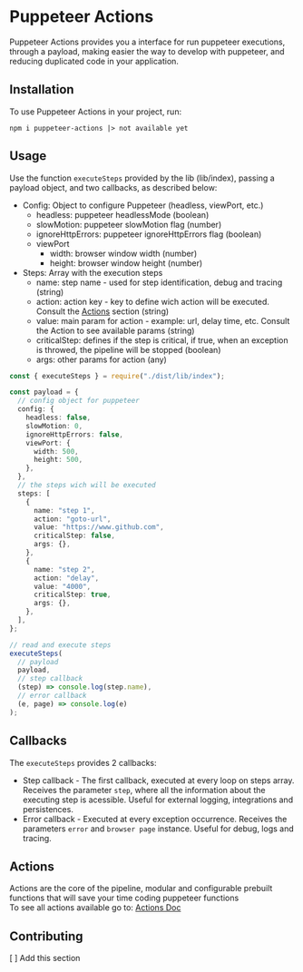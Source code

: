# Puppeteer Actions
Puppeteer Actions provides you a interface for run puppeteer executions, through a payload, making easier the way to develop with puppeteer, and reducing duplicated code in your application.

## Installation
To use Puppeteer Actions in your project, run:
```
npm i puppeteer-actions |> not available yet
```

## Usage
Use the function `executeSteps` provided by the lib (lib/index), passing a payload object, and two callbacks, as described below:

- Config: Object to configure Puppeteer (headless, viewPort, etc.)
  - headless: puppeteer headlessMode (boolean)
  - slowMotion: puppeteer slowMotion flag (number)
  - ignoreHttpErrors: puppeteer ignoreHttpErrors flag (boolean)
  - viewPort
    - width: browser window width (number)
    - height: browser window height (number)
- Steps: Array with the execution steps
  - name: step name - used for step identification, debug and tracing (string)
  - action: action key - key to define wich action will be executed. Consult the [Actions](#actions) section (string)
  - value: main param for action - example: url, delay time, etc. Consult the Action to see available params (string)
  - criticalStep: defines if the step is critical, if true, when an exception is throwed, the pipeline will be stopped (boolean)
  - args: other params for action (any)

```ts
const { executeSteps } = require("./dist/lib/index");

const payload = {
  // config object for puppeteer
  config: {
    headless: false,
    slowMotion: 0,
    ignoreHttpErrors: false,
    viewPort: {
      width: 500,
      height: 500,
    },
  },
  // the steps wich will be executed
  steps: [
    {
      name: "step 1",
      action: "goto-url",
      value: "https://www.github.com",
      criticalStep: false,
      args: {},
    },
    {
      name: "step 2",
      action: "delay",
      value: "4000",
      criticalStep: true,
      args: {},
    },
  ],
};

// read and execute steps
executeSteps(
  // payload
  payload,
  // step callback
  (step) => console.log(step.name),
  // error callback
  (e, page) => console.log(e)
);
```

## Callbacks
The `executeSteps` provides 2 callbacks:

- Step callback - The first callback, executed at every loop on steps array. Receives the parameter `step`, where all the information about the executing step is acessible. Useful for external logging, integrations and persistences.
- Error callback - Executed at every exception occurrence. Receives the parameters `error` and `browser page` instance. Useful for debug, logs and tracing.

## Actions
Actions are the core of the pipeline, modular and configurable prebuilt functions that will save your time coding puppeteer functions
<br>
To see all actions available go to: [Actions Doc](./ACTIONS.md)

## Contributing
[ ] Add this section